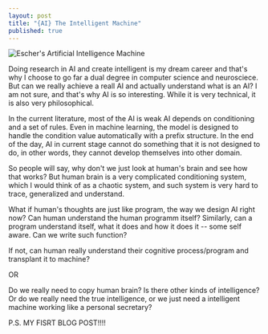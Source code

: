 ```yaml
---
layout: post
title: "{AI} The Intelligent Machine"
published: true
---
```


![Escher's Artificial Intelligence Machine](https://raw.githubusercontent.com/WesleyyC/wesleyyc.github.io/master/images/escher_avatar.jpg)

Doing research in AI and create intelligent is my dream career and that's why I choose to go far a dual degree in computer science and neurosciece. But can we really achieve a reall AI and actually understand what is an AI? I am not sure, and that's why AI is so interesting. While it is very technical, it is also very philosophical.

In the current literature, most of the AI is weak AI depends on conditioning and a set of rules. Even in machine learning, the model is designed to handle the condition value automatically with a prefix structure. In the end of the day, AI in current stage cannot do something that it is not designed to do, in other words, they cannot develop themselves into other domain.

So people will say, why don't we just look at human's brain and see how that works? But human brain is a very complicated conditioning system, which I would think of as a chaotic system, and such system is very hard to trace, generalized and understand.

What if human's thoughts are just like program, the way we design AI right now? Can human understand the human programm itself? Similarly, can a program understand itself, what it does and how it does it -- some self aware. Can we write such function?

If not, can human really understand their cognitive process/program and transplant it to machine? 

OR

Do we really need to copy human brain? Is there other kinds of intelligence? Or do we really need the true intelligence, or we just need a intelligent machine working like a personal secretary?


P.S. MY FISRT BLOG POST!!!!
